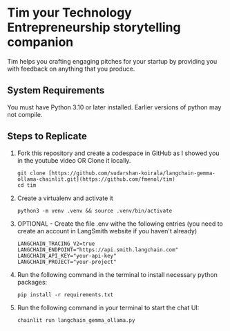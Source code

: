 # Tim your Technology Entrepreneurship storytelling companion 
Tim helps you crafting engaging pitches for your startup by providing you with feedback on anything that you produce.

## System Requirements

You must have Python 3.10 or later installed. Earlier versions of python may not compile.

## Steps to Replicate 

1. Fork this repository and create a codespace in GitHub as I showed you in the youtube video OR Clone it locally.
   ```
   git clone [https://github.com/sudarshan-koirala/langchain-gemma-ollama-chainlit.git](https://github.com/fmenol/tim)
   cd tim
   ```

2. Create a virtualenv and activate it
   ```
   python3 -m venv .venv && source .venv/bin/activate
   ```

3. OPTIONAL - Create the file .env withe the following entries (you need to create an account in LangSmith website if you haven't already)
   ``` 
   LANGCHAIN_TRACING_V2=true
   LANGCHAIN_ENDPOINT="https://api.smith.langchain.com"
   LANGCHAIN_API_KEY="your-api-key"
   LANGCHAIN_PROJECT="your-project"
   ```

4. Run the following command in the terminal to install necessary python packages:
   ```
   pip install -r requirements.txt
   ```

5. Run the following command in your terminal to start the chat UI:
   ```
   chainlit run langchain_gemma_ollama.py
   ```
